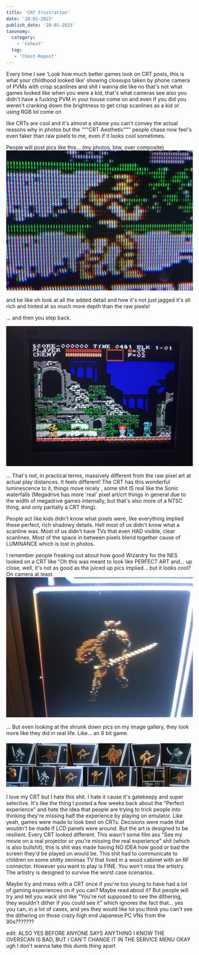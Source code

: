 ```yaml
---
title: 'CRT Frustration'
date: '28-01-2023'
publish_date: '28-01-2023'
taxonomy:
  category:
    - 'Cohost'
  tag:
   - 'Chost-Repost'
---
```


Every time I see 'Look how much better games look on CRT posts, this is what your childhood looked like' showing closeups taken by phone camera of PVMs with crisp scanlines and shit I wanna die like no that's not what games looked like when you were a kid, that's what cameras see also you didn't have a fucking PVM in your house come on and even if you did you weren't cranking down the brightness to get crisp scanlines as a kid or using RGB lol come on

like CRTs are cool and it's almost a shame you can't convey the actual reasons why in photos but the """CRT Aesthetic""" people chase now feel's even faker than raw pixels to me, even if it looks cool sometimes.

People will post pics like this... (my photos, btw, over composite)
![A close up pic of Castlevania 3 on a Panasonic TAU CRT, showing all the weird and neat looking properties close up CRT pixels have](1.jpg?lightbox)

and be like oh look at all the added detail and how it's not just jagged it's all rich and hinted at so much more depth than the raw pixels!

... and then you step back.

![A close up pic of Castlevania 3 on a Panasonic TAU CRT](2.jpg?lightbox)

... That's not, in practical terms, massively different from the raw pixel art at actual play distances. It feels different! The CRT has this wonderful luminescence to it, things move nicely , some shit IS real like the Sonic waterfalls (Megadrive has more 'real' pixel art/crt things in general due to the width of megadrive games internally, but that's also more of a NTSC thing, and only partially a CRT thing).

People act like kids didn't know what pixels were, like everything implied these perfect, rich shadowy details. Hell most of us didn't know what a scanline was. Most of us didn't have TVs that even HAD visible, clear scanlines. Most of the space in between pixels blend together cause of LUMINANCE which is lost in photos.

I remember people freaking out about how good Wizardry for the NES looked on a CRT like "Oh this was meant to look like PERFECT ART and... up close, well, it's not as good as the juiced up pics implied... but it looks cool? On camera at least.
![Close up of Wizardy](3.jpg?lightbox)

... But even looking at the shrunk down pics on my image gallery, they look more like they did in real life. Like... an 8 bit game.

![A google photos screenshots of a bunch of Wizardy pics](4.png?lightbox)

I love my CRT but I hate this shit. I hate it cause it's gatekeepy and super selective. It's like the thing I posted a few weeks back about the "Perfect experience" and hate the idea that people are trying to trick people into thinking they're missing half the experience by playing on emulator. Like yeah, games were made to look best on CRTs. Decisions were made that wouldn't be made if LCD panels were around. But the art is designed to be resilient. Every CRT looked different. This wasn't some film ass "See my movie on a real projector or you're missing the real experience" shit (which is also bullshit), this is shit was made having NO IDEA how good or bad the screen they'd be played on would be. This shit had to communicate to children on some shitty zenimax TV that lived in a wood cabinet with an RF connector. However you want to play is FINE. You won't miss the artistry. The artistry is designed to survive the worst case scenarios.

Maybe try and mess with a CRT once if you're too young to have had a lot of gaming experiences on if you can? Maybe read about it? But people will try and tell you wack shit like "You're not supposed to see the dithering, they wouldn't dither if you could see it" which ignores the fact that... yes you can, in a lot of cases, and yes they would like lol you think you can't see the dithering on those crazy high end Japanese PC VNs from the 90s???????

edit: ALSO YES BEFORE ANYONE SAYS ANYTHING I KNOW THE OVERSCAN IS BAD, BUT I CAN'T CHANGE IT IN THE SERVICE MENU OKAY ugh I don't wanna take this dumb thing apart